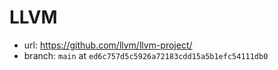 # LLVM

- url: <https://github.com/llvm/llvm-project/>
- branch: `main` at `ed6c757d5c5926a72183cdd15a5b1efc54111db0`
